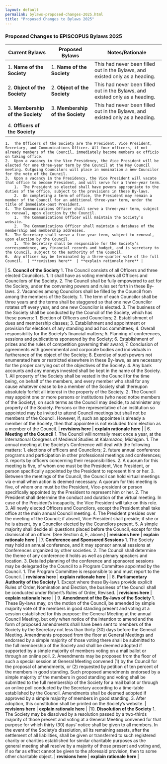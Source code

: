 ```yaml
---
layout: default
permalink: bylaws-proposed-changes-2025.html
title: "Proposed Changes to Bylaws 2025"
---
```


### Proposed Changes to EPISCOPUS Bylaws 2025

| Current Bylaws  | Proposed Bylaws | Notes/Rationale |
| ------------- | ------------- | ------------- |
| 1. **Name of the Society**  | 1. **Name of the Society**  | This had never been filled out in the Bylaws, and existed only as a heading. |
| 2. **Object of the Society**  | 2. **Object of the Society** | This had never been filled out in the Bylaws, and existed only as a heading. |
| 3. **Membership of the Society**  | 3. **Membership of the Society**  | This had never been filled out in the Bylaws, and existed only as a heading. |
| 4. **Officers of the Society**
    1.  The Officers of the Society are the President, Vice President, Secretary, and Communications Officer. All four officers, if not already members of the Council, immediately become members ex officio on taking office.
    2.  Upon a vacancy in the Vice Presidency, the Vice President will be elected for one three-year term by the Council at the May Council meeting. Outgoing Councilors will place in nomination a new Councilor for the vote of the Council.
    3.  Upon a vacancy in the Presidency, the Vice President will vacate that office to become President, and will serve for a three-year term.
        1.  The President so elected shall have powers appropriate to the duties of the office, subject to the provisions in these By-laws.
        2.  On completing a term of office, the President may remain a member of the Council for an additional three-year term, under the title of Immediate-past President.
    4.  The Communications Officer shall serve a three-year term, subject to renewal, upon election by the Council.
        1.  The Communications Officer will maintain the Society’s website.
        2.  The Communications Officer shall maintain a database of the membership and membership addresses.
    5.  The Secretary shall serve a five-year term, subject to renewal, upon election by the Council.
        1.  The Secretary shall be responsible for the Society’s correspondence, any financial records and budget, and is secretary to the Council, subject to the authority of the Council.
    6.  Any officer may be terminated by a three-quarter vote of the full Council.  | **revisions here**  | **explain rationale here** |
| 5.  **Council of the Society**
    1.  The Council consists of all Officers and three elected Councilors.
        1.  It shall have as voting members all Officers and Councilors of the Society.
        2.  The Council shall be fully empowered to act for the Society, under the convening powers and rules set forth in these By-laws.
    2.  Vacancies among Councilors shall be filled by the Council from among the members of the Society.
        1.  The term of each Councilor shall be three years and the terms shall be staggered so that one new Councilor rotates off every year, and one new Councilor is elected.
    3.  The business of the Society shall be conducted by the Council of the Society, which has these powers:
        1.  Election of Officers and Councilors;
        2.  Establishment of dues and membership classes;
        3.  Establishment and appointment or provision for elections of any standing and ad hoc committees;
        4.  Overall responsibility for the Society’s financial matters;
        5.  Planning of conferences, sessions and publications sponsored by the Society;
        6.  Establishment of prizes and the rules of competition governing their award;
        7.  Conclusion of agreements with governmental and corporate bodies and individuals in furtherance of the object of the Society;
        8.  Exercise of such powers not enumerated here or restricted elsewhere in these By-laws, as are necessary for the proper carrying out of the objectives of the Society.
    4.  Any bank accounts and any moneys invested shall be kept in the name of the Society.
        1.  All property of the Society shall be vested in the Council for the time being, on behalf of the members, and every member who shall for any cause whatever cease to be a member of the Society shall thereupon absolutely forfeit all interest in the property of the Society.
        2.  The Council may appoint one or more persons or institutions (who need notbe members of the Society), on such terms as the Council may decide, to administer any property of the Society. Persons or the representative of an institution so appointed may be invited to attend Council meetings but shall not be members of the Council. However, if, such an appointee is already a member of the Society, then that appointee is not excluded from election as a member of the Council. | **revisions here**  | **explain rationale here** |
| 6.  **Meeting of the Council**
    1.  The Council will normally meet once a year, at the International Congress of Medieval Studies at Kalamazoo, Michigan.
        1.  The annual meeting at the Society’s Conference will deal with the following matters:
            1.  elections of officers and Councilors;
            2.  future annual conference programs and participation in other professional meetings and conferences;
            3.  reports by officers concerning their responsibilities.
        2.  A quorum for this meeting is five, of whom one must be the President, Vice President, or person specifically appointed by the President to represent him or her.
        3.  Between the meetings of the Council, the Council can hold virtual meetings via e-mail when action is deemed necessary. A quorum for this meeting is five, of whom one must be the President, Vice-president or person specifically appointed by the President to represent him or her.
    2.  The President shall determine the conduct and duration of the virtual meeting. In case of the President’s incapacity, the Vice President will take on this role.
    3.  All newly elected Officers and Councilors, except the President shall take office at the main annual Council meeting.
    4.  The President presides over the meeting of the Council; if absent, Vice President shall preside; if she or he is absent, by a Councilor elected by the Councilors present.
    5.  A simple majority shall decide all questions placed before the Council, except for the dismissal of an officer. (See Section 4, E, above.)
| **revisions here**  | **explain rationale here** |
| 7. **Conference and Sponsored Sessions**
    1.  The Society may hold an annual conference, and it may sponsor annual sessions at Conferences organized by other societies.
    2.  The Council shall determine the theme of any conference it holds as well as plenary speakers and location.
    3.  Detailed planning of the conference and sponsored sessions may be delegated by the Council to a Program Committee appointed by the Council.
        1.  The Program Committee is responsible to and must report to the Council.
| **revisions here**  | **explain rationale here** |
| 8.  **Parliamentary Authority of the Society**
    1.  Except where these By-laws provide explicit Rules of Order, Nomination and Election, the business of the Council shall be conducted under Robert’s Rules of Order, Revised.
| **revisions here**  | **explain rationale here** |
| 9.  **Amendment of the By-laws of the Society**
    1.  These By-laws may, on the motion of the Council, be amended by simple majority vote of the members in good standing present and voting at a session established for this purpose: the General Meeting at the annual Council Meeting, but only when notice of the intention to amend and the form of proposed amendments shall have been sent to members of the Society by the Secretary not less than thirty (30) days before the General Meeting. Amendments proposed from the floor at General Meetings and endorsed by a simple majority of those voting there shall be submitted to the full membership of the Society and shall be deemed adopted if supported by a simple majority of members voting on a mail ballot or through an online poll.
    2.  Amendments may be proposed from the floor of such a special session at General Meeting convened (1) by the Council for the proposal of amendments, or (2) requested by petition of ten percent of the members in good standing. Such proposed amendments endorsed by a simple majority of the members in good standing and voting shall be submitted to the full membership of the Society for a mail ballot or through an online poll conducted by the Secretary according to a time-table established by the Council. Amendments shall be deemed adopted if approved by a simple majority of members in good standing.
    3.  After adoption, this constitution shall be printed on the Society’s website.
 | **revisions here**  | **explain rationale here** |
 |10.  **Dissolution of the Society**
    1.  The Society may be dissolved by a resolution passed by a two-thirds majority of those present and voting at a General Meeting convened for that purpose for which thirty (30) days’ notice shall be given to all members. In the event of the Society’s dissolution, all its remaining assets, after the settlement of all liabilities, shall be given or transferred to such registered charity or charities established for similar charitable purposes as the general meeting shall resolve by a majority of those present and voting and, if so far as effect cannot be given to the aforesaid provision, then to some other charitable object.
     | **revisions here**  | **explain rationale here** |
    
